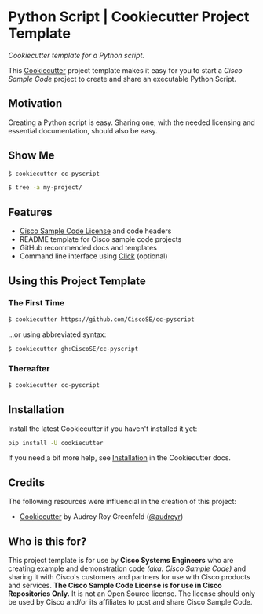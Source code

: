 # Python Script | Cookiecutter Project Template

*Cookiecutter template for a Python script.*

This [Cookiecutter] project template makes it easy for you to start a *Cisco Sample Code* project to create and share an executable Python Script.

## Motivation

Creating a Python script is easy. Sharing one, with the needed licensing and essential documentation, should also be easy.

## Show Me

```bash
$ cookiecutter cc-pyscript

$ tree -a my-project/
```

## Features

- [Cisco Sample Code License][CiscoSampleCodeLicense] and code headers
- README template for Cisco sample code projects
- GitHub recommended docs and templates
- Command line interface using [Click] (optional)

## Using this Project Template

### The First Time

```bash
$ cookiecutter https://github.com/CiscoSE/cc-pyscript
```

...or using abbreviated syntax:

```bash
$ cookiecutter gh:CiscoSE/cc-pyscript
```

### Thereafter

```bash
$ cookiecutter cc-pyscript
```

## Installation

Install the latest Cookiecutter if you haven't installed it yet:

```bash
pip install -U cookiecutter
```

If you need a bit more help, see [Installation][CookiecutterInstallation] in the Cookiecutter docs.

## Credits

The following resources were influencial in the creation of this project:

- [Cookiecutter] by Audrey Roy Greenfeld ([@audreyr](https://github.com/audreyr))

## Who is this for?

This project template is for use by **Cisco Systems Engineers** who are creating example and demonstration code *(aka. Cisco Sample Code)* and sharing it with Cisco's customers and partners for use with Cisco products and services.  **The Cisco Sample Code License is for use in Cisco Repositories Only.**  It is not an Open Source license. The license should only be used by Cisco and/or its affiliates to post and share Cisco Sample Code.

[CiscoSampleCodeLicense]: ./LICENSE
[Click]: https://click.palletsprojects.com
[CookiecutterInstallation]: https://cookiecutter.readthedocs.io/en/latest/installation.html
[Cookiecutter]: https://github.com/audreyr/cookiecutter
